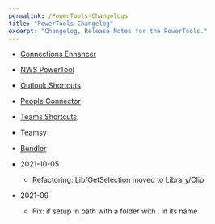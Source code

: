 ```yaml
---
permalink: /PowerTools-Changelogs
title: "PowerTools Changelog"
excerpt: "Changelog, Release Notes for the PowerTools."
---
```



* [Connections Enhancer](Connections-Enhancer-(Changelog))


* [NWS PowerTool](NWS-PowerTool-Changelog)
* [Outlook Shortcuts](Outlook-Shortcuts-Changelog)
* [People Connector](People-Connector-Changelog)
* [Teams Shortcuts](Teams-Shortcuts-Changelog)
* [Teamsy](Teamsy-Changelog)


* [Bundler](PowerTools-Bundler-Changelog)


* 2021-10-05
  - Refactoring: Lib/GetSelection moved to Library/Clip
* 2021-09
  - Fix: if setup in path with a folder with . in its name
